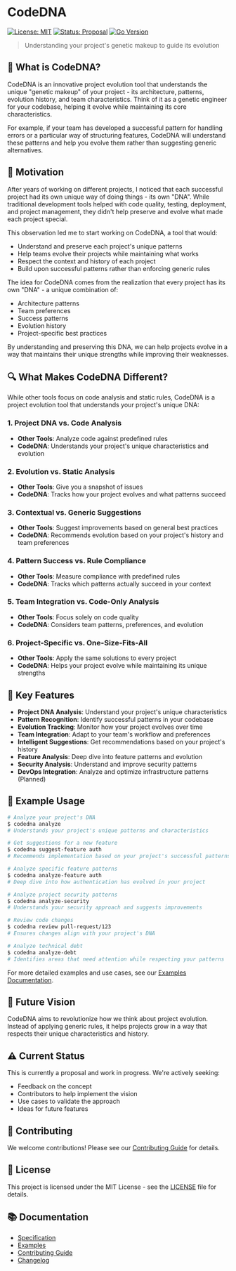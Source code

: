 # CodeDNA

[![License: MIT](https://img.shields.io/badge/License-MIT-yellow.svg)](https://opensource.org/licenses/MIT)
[![Status: Proposal](https://img.shields.io/badge/Status-Proposal-blue)](https://github.com/thread-koder/codedna)
[![Go Version](https://img.shields.io/badge/Go-1.24+-00ADD8?logo=go)](https://golang.org)

> Understanding your project's genetic makeup to guide its evolution

## 🧬 What is CodeDNA?

CodeDNA is an innovative project evolution tool that understands the unique "genetic makeup" of your project - its architecture, patterns, evolution history, and team characteristics. Think of it as a genetic engineer for your codebase, helping it evolve while maintaining its core characteristics.

For example, if your team has developed a successful pattern for handling errors or a particular way of structuring features, CodeDNA will understand these patterns and help you evolve them rather than suggesting generic alternatives.

## 🎯 Motivation

After years of working on different projects, I noticed that each successful project had its own unique way of doing things - its own "DNA". While traditional development tools helped with code quality, testing, deployment, and project management, they didn't help preserve and evolve what made each project special.

This observation led me to start working on CodeDNA, a tool that would:

- Understand and preserve each project's unique patterns
- Help teams evolve their projects while maintaining what works
- Respect the context and history of each project
- Build upon successful patterns rather than enforcing generic rules

The idea for CodeDNA comes from the realization that every project has its own "DNA" - a unique combination of:

- Architecture patterns
- Team preferences
- Success patterns
- Evolution history
- Project-specific best practices

By understanding and preserving this DNA, we can help projects evolve in a way that maintains their unique strengths while improving their weaknesses.

## 🔍 What Makes CodeDNA Different?

While other tools focus on code analysis and static rules, CodeDNA is a project evolution tool that understands your project's unique DNA:

### 1. Project DNA vs. Code Analysis

- **Other Tools**: Analyze code against predefined rules
- **CodeDNA**: Understands your project's unique characteristics and evolution

### 2. Evolution vs. Static Analysis

- **Other Tools**: Give you a snapshot of issues
- **CodeDNA**: Tracks how your project evolves and what patterns succeed

### 3. Contextual vs. Generic Suggestions

- **Other Tools**: Suggest improvements based on general best practices
- **CodeDNA**: Recommends evolution based on your project's history and team preferences

### 4. Pattern Success vs. Rule Compliance

- **Other Tools**: Measure compliance with predefined rules
- **CodeDNA**: Tracks which patterns actually succeed in your context

### 5. Team Integration vs. Code-Only Analysis

- **Other Tools**: Focus solely on code quality
- **CodeDNA**: Considers team patterns, preferences, and evolution

### 6. Project-Specific vs. One-Size-Fits-All

- **Other Tools**: Apply the same solutions to every project
- **CodeDNA**: Helps your project evolve while maintaining its unique strengths

## 🚀 Key Features

- **Project DNA Analysis**: Understand your project's unique characteristics
- **Pattern Recognition**: Identify successful patterns in your codebase
- **Evolution Tracking**: Monitor how your project evolves over time
- **Team Integration**: Adapt to your team's workflow and preferences
- **Intelligent Suggestions**: Get recommendations based on your project's history
- **Feature Analysis**: Deep dive into feature patterns and evolution
- **Security Analysis**: Understand and improve security patterns
- **DevOps Integration**: Analyze and optimize infrastructure patterns (Planned)

## 📝 Example Usage

```bash
# Analyze your project's DNA
$ codedna analyze
# Understands your project's unique patterns and characteristics

# Get suggestions for a new feature
$ codedna suggest-feature auth
# Recommends implementation based on your project's successful patterns

# Analyze specific feature patterns
$ codedna analyze-feature auth
# Deep dive into how authentication has evolved in your project

# Analyze project security patterns
$ codedna analyze-security
# Understands your security approach and suggests improvements

# Review code changes
$ codedna review pull-request/123
# Ensures changes align with your project's DNA

# Analyze technical debt
$ codedna analyze-debt
# Identifies areas that need attention while respecting your patterns
```

For more detailed examples and use cases, see our [Examples Documentation](docs/EXAMPLES.md).

## 🔮 Future Vision

CodeDNA aims to revolutionize how we think about project evolution. Instead of applying generic rules, it helps projects grow in a way that respects their unique characteristics and history.

## ⚠️ Current Status

This is currently a proposal and work in progress. We're actively seeking:

- Feedback on the concept
- Contributors to help implement the vision
- Use cases to validate the approach
- Ideas for future features

## 🤝 Contributing

We welcome contributions! Please see our [Contributing Guide](docs/CONTRIBUTING.md) for details.

## 📄 License

This project is licensed under the MIT License - see the [LICENSE](LICENSE) file for details.

## 📚 Documentation

- [Specification](docs/SPEC.md)
- [Examples](docs/EXAMPLES.md)
- [Contributing Guide](docs/CONTRIBUTING.md)
- [Changelog](docs/CHANGELOG.md)
